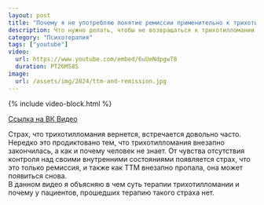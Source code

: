 ```yaml
---
layout: post
title: "Почему я не употребляю понятие ремиссии применительно к трихотилломании"
description: Что нужно делать, чтобы не возвращаться к трихотилломании снова и снова
category: "Психотерапия"
tags: ["youtube"]
video:
  url: https://www.youtube.com/embed/6uUeNdpgwT8
  duration: PT26M58S
image:
  url: /assets/img/2024/ttm-and-remission.jpg
---
```


{% include video-block.html %}

<a href="https://vkvideo.ru/video-211245681_456239028" rel="nofollow">Ссылка на ВК Видео</a>

Страх, что трихотилломания вернется, встречается довольно часто. Нередко это продиктовано тем, что трихотилломания внезапно закончилась, 
а как и почему человек не знает. От чувства отсутствия контроля над своими внутренними состояниями появляется страх, что это 
только ремиссия, и также как ТТМ внезапно пропала, она может появиться снова.  
В данном видео я объясняю в чем суть терапии трихотилломании и почему у пациентов, прошедших терапию такого страха нет.
